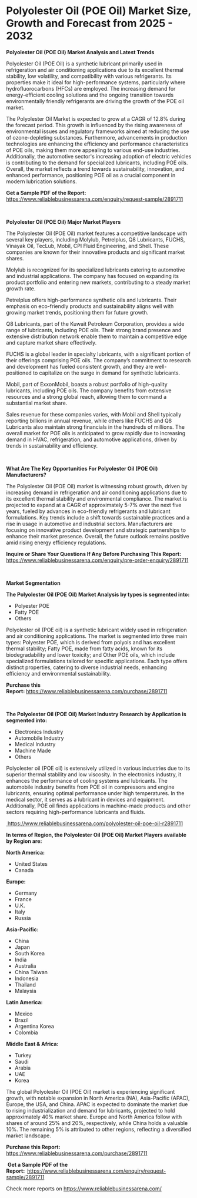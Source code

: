 <p><h1>Polyolester Oil (POE Oil) Market Size, Growth and Forecast from 2025 - 2032</h1></p><p><strong>Polyolester Oil (POE Oil) Market Analysis and Latest Trends</strong></p>
<p><p>Polyolester Oil (POE Oil) is a synthetic lubricant primarily used in refrigeration and air conditioning applications due to its excellent thermal stability, low volatility, and compatibility with various refrigerants. Its properties make it ideal for high-performance systems, particularly where hydrofluorocarbons (HFCs) are employed. The increasing demand for energy-efficient cooling solutions and the ongoing transition towards environmentally friendly refrigerants are driving the growth of the POE oil market.</p><p>The Polyolester Oil Market is expected to grow at a CAGR of 12.8% during the forecast period. This growth is influenced by the rising awareness of environmental issues and regulatory frameworks aimed at reducing the use of ozone-depleting substances. Furthermore, advancements in production technologies are enhancing the efficiency and performance characteristics of POE oils, making them more appealing to various end-use industries. Additionally, the automotive sector's increasing adoption of electric vehicles is contributing to the demand for specialized lubricants, including POE oils. Overall, the market reflects a trend towards sustainability, innovation, and enhanced performance, positioning POE oil as a crucial component in modern lubrication solutions.</p></p>
<p><strong>Get a Sample PDF of the Report:&nbsp;</strong> <a href="https://www.reliablebusinessarena.com/enquiry/request-sample/2891711?utm_campaign=2805&utm_medium=2&utm_source=Github&utm_content=ia&utm_term=14032025&utm_id=polyolester-oil-poe-oil">https://www.reliablebusinessarena.com/enquiry/request-sample/2891711</a></p>
<p>&nbsp;</p>
<p><strong>Polyolester Oil (POE Oil) Major Market Players</strong></p>
<p><p>The Polyolester Oil (POE Oil) market features a competitive landscape with several key players, including Molylub, Petrelplus, Q8 Lubricants, FUCHS, Vinayak Oil, TecLub, Mobil, CPI Fluid Engineering, and Shell. These companies are known for their innovative products and significant market shares.</p><p>Molylub is recognized for its specialized lubricants catering to automotive and industrial applications. The company has focused on expanding its product portfolio and entering new markets, contributing to a steady market growth rate.</p><p>Petrelplus offers high-performance synthetic oils and lubricants. Their emphasis on eco-friendly products and sustainability aligns well with growing market trends, positioning them for future growth. </p><p>Q8 Lubricants, part of the Kuwait Petroleum Corporation, provides a wide range of lubricants, including POE oils. Their strong brand presence and extensive distribution network enable them to maintain a competitive edge and capture market share effectively.</p><p>FUCHS is a global leader in specialty lubricants, with a significant portion of their offerings comprising POE oils. The company’s commitment to research and development has fueled consistent growth, and they are well-positioned to capitalize on the surge in demand for synthetic lubricants.</p><p>Mobil, part of ExxonMobil, boasts a robust portfolio of high-quality lubricants, including POE oils. The company benefits from extensive resources and a strong global reach, allowing them to command a substantial market share.</p><p>Sales revenue for these companies varies, with Mobil and Shell typically reporting billions in annual revenue, while others like FUCHS and Q8 Lubricants also maintain strong financials in the hundreds of millions. The overall market for POE oils is anticipated to grow rapidly due to increasing demand in HVAC, refrigeration, and automotive applications, driven by trends in sustainability and efficiency.</p></p>
<p>&nbsp;</p>
<p><strong>What Are The Key Opportunities For Polyolester Oil (POE Oil) Manufacturers?</strong></p>
<p><p>The Polyolester Oil (POE Oil) market is witnessing robust growth, driven by increasing demand in refrigeration and air conditioning applications due to its excellent thermal stability and environmental compliance. The market is projected to expand at a CAGR of approximately 5-7% over the next five years, fueled by advances in eco-friendly refrigerants and lubricant formulations. Key trends include a shift towards sustainable practices and a rise in usage in automotive and industrial sectors. Manufacturers are focusing on innovative product development and strategic partnerships to enhance their market presence. Overall, the future outlook remains positive amid rising energy efficiency regulations.</p></p>
<p><strong>Inquire or Share Your Questions If Any Before Purchasing This Report:</strong> <a href="https://www.reliablebusinessarena.com/enquiry/pre-order-enquiry/2891711?utm_campaign=2805&utm_medium=2&utm_source=Github&utm_content=ia&utm_term=14032025&utm_id=polyolester-oil-poe-oil">https://www.reliablebusinessarena.com/enquiry/pre-order-enquiry/2891711</a></p>
<p>&nbsp;</p>
<p><strong>Market Segmentation</strong></p>
<p><strong>The Polyolester Oil (POE Oil) Market Analysis by types is segmented into:</strong></p>
<p><ul><li>Polyester POE</li><li>Fatty POE</li><li>Others</li></ul></p>
<p><p>Polyolester oil (POE oil) is a synthetic lubricant widely used in refrigeration and air conditioning applications. The market is segmented into three main types: Polyester POE, which is derived from polyols and has excellent thermal stability; Fatty POE, made from fatty acids, known for its biodegradability and lower toxicity; and Other POE oils, which include specialized formulations tailored for specific applications. Each type offers distinct properties, catering to diverse industrial needs, enhancing efficiency and environmental sustainability.</p></p>
<p><strong>Purchase this Report:&nbsp;</strong><a href="https://www.reliablebusinessarena.com/purchase/2891711?utm_campaign=2805&utm_medium=2&utm_source=Github&utm_content=ia&utm_term=14032025&utm_id=polyolester-oil-poe-oil">https://www.reliablebusinessarena.com/purchase/2891711</a></p>
<p>&nbsp;</p>
<p><strong>The Polyolester Oil (POE Oil) Market Industry Research by Application is segmented into:</strong></p>
<p><ul><li>Electronics Industry</li><li>Automobile Industry</li><li>Medical Industry</li><li>Machine Made</li><li>Others</li></ul></p>
<p><p>Polyolester oil (POE oil) is extensively utilized in various industries due to its superior thermal stability and low viscosity. In the electronics industry, it enhances the performance of cooling systems and lubricants. The automobile industry benefits from POE oil in compressors and engine lubricants, ensuring optimal performance under high temperatures. In the medical sector, it serves as a lubricant in devices and equipment. Additionally, POE oil finds applications in machine-made products and other sectors requiring high-performance lubricants and fluids.</p></p>
<p><a href="https://www.reliablebusinessarena.com/polyolester-oil-poe-oil-r2891711?utm_campaign=2805&utm_medium=2&utm_source=Github&utm_content=ia&utm_term=14032025&utm_id=polyolester-oil-poe-oil">&nbsp;https://www.reliablebusinessarena.com/polyolester-oil-poe-oil-r2891711</a></p>
<p><strong>In terms of Region, the Polyolester Oil (POE Oil) Market Players available by Region are:</strong></p>
<p>
    <p> <strong> North America: </strong>
        <ul>
            <li>United States</li>
            <li>Canada</li>
        </ul>
        </p> 
    <p> <strong> Europe: </strong>
        <ul>
            <li>Germany</li>
            <li>France</li>
            <li>U.K.</li>
            <li>Italy</li>
            <li>Russia</li>
        </ul>
        </p> 
    <p> <strong> Asia-Pacific: </strong>
        <ul>
            <li>China</li>
            <li>Japan</li>
            <li>South Korea</li>
            <li>India</li>
            <li>Australia</li>
            <li>China Taiwan</li>
            <li>Indonesia</li>
            <li>Thailand</li>
            <li>Malaysia</li>
        </ul>
        </p> 
    <p> <strong> Latin America: </strong>
        <ul>
            <li>Mexico</li>
            <li>Brazil</li>
            <li>Argentina Korea</li>
            <li>Colombia</li>
        </ul>
        </p> 
    <p> <strong> Middle East & Africa: </strong>
        <ul>
            <li>Turkey</li>
            <li>Saudi</li>
            <li>Arabia</li>
            <li>UAE</li>
            <li>Korea</li>
        </ul>
    </p>
    </p>
<p><p>The global Polyolester Oil (POE Oil) market is experiencing significant growth, with notable expansion in North America (NA), Asia-Pacific (APAC), Europe, the USA, and China. APAC is expected to dominate the market due to rising industrialization and demand for lubricants, projected to hold approximately 40% market share. Europe and North America follow with shares of around 25% and 20%, respectively, while China holds a valuable 10%. The remaining 5% is attributed to other regions, reflecting a diversified market landscape.</p></p>
<p><strong>Purchase this Report: </strong><a href="https://www.reliablebusinessarena.com/purchase/2891711?utm_campaign=2805&utm_medium=2&utm_source=Github&utm_content=ia&utm_term=14032025&utm_id=polyolester-oil-poe-oil">https://www.reliablebusinessarena.com/purchase/2891711</a></p>
<p>&nbsp;<strong>Get a Sample PDF of the Report:&nbsp;&nbsp;</strong><a href="https://www.reliablebusinessarena.com/enquiry/request-sample/2891711?utm_campaign=2805&utm_medium=2&utm_source=Github&utm_content=ia&utm_term=14032025&utm_id=polyolester-oil-poe-oil">https://www.reliablebusinessarena.com/enquiry/request-sample/2891711</a></p>
<p><strong></strong></p>
<p>Check more reports on <a href="https://www.reliablebusinessarena.com/?utm_campaign=2805&utm_medium=2&utm_source=Github&utm_content=ia&utm_term=14032025&utm_id=polyolester-oil-poe-oil">https://www.reliablebusinessarena.com/</a></p>